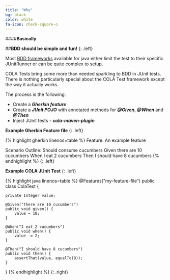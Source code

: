 ```yaml
---
title: "Why"
bg: black
color: white
fa-icon: check-square-o
---
```


####**Basically**

##**BDD should be simple and fun!**
{: .left}

Most [BDD frameworks](http://java.dzone.com/articles/brief-comparison-bdd)
available for java either limit the test to their specific JUnitRunner or can
be quite complex to setup.

COLA Tests bring some more than needed sparkling to BDD in JUnit tests. There is
nothing particularly special about the COLA Test framework except the way it
actually works.

The process is the following:

* Create a ***Gherkin feature***
* Create a ***JUnit POJO*** with annotated methods for ***@Given***, ***@When***
 and ***@Then***
* Inject JUnit tests - ***cola-maven-plugin***

**Example Gherkin Feature file**
{: .left}

{% highlight gherkin linenos=table %}
Feature: An example feature

  Scenario Outline: Should consume cucumbers
  Given there are 10 cucumbers
  When I eat 2 cucumbers
  Then I should have 8 cucumbers
{% endhighlight %}
{: .left}

**Example COLA JUnit Test**
{: .left}

{% highlight java linenos=table %}
@Features("my-feature-file")
public class ColaTest {

    private Integer value;

    @Given("there are 10 cucumbers")
    public void given() {
        value = 10;
    }

    @When("I eat 2 cucumbers")
    public void when() {
        value -= 2;
    }

    @Then("I should have 8 cucumbers")
    public void then() {
        assertThat(value, equalTo(8));
    }
}
{% endhighlight %}
{: .right}
